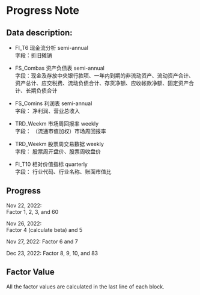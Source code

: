 # Progress Note

## Data description:

- FI_T6 现金流分析 semi-annual   
字段：折旧摊销

- FS_Combas 资产负债表 semi-annual  
字段：现金及存放中央银行款项、一年内到期的非流动资产、流动资产合计、资产总计、应交税费、流动负债合计、存货净额、应收帐款净额、固定资产合计、长期负债合计

- FS_Comins 利润表 semi-annual    
字段： 净利润、营业总收入

- TRD_Weekm 市场周回报率 weekly       
字段： （流通市值加权）市场周回报率

- TRD_Weekm 股票周交易数据 weekly          
字段： 股票周开盘价、股票周收盘价

- FI_T10 相对价值指标 quarterly     
字段： 行业代码、行业名称、账面市值比

## Progress
Nov 22, 2022:          
Factor 1, 2, 3, and 60

Nov 26, 2022:      
Factor 4 (calculate beta) and 5

Nov 27, 2022:
Factor 6 and 7

Dec 23, 2022:
Factor 8, 9, 10, and 83

## Factor Value
All the factor values are calculated in the last line of each block.
